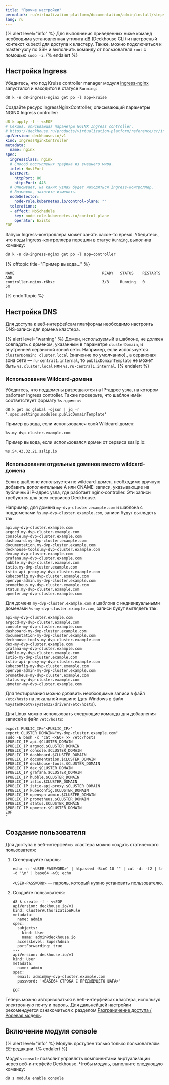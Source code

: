 ```yaml
---
title: "Прочие настройки"
permalink: ru/virtualization-platform/documentation/admin/install/steps/ingress.html
lang: ru
---
```


{% alert level="info" %}
Для выполнения приведенных ниже команд необходима установленная утилита [d8](/products/virtualization-platform/reference/console-utilities/d8.html) (Deckhouse CLI) и настроеный контекст kubectl для доступа к кластеру. Также, можно подключиться к master-узлу по SSH и выполнить команду от пользователя `root` с помощью `sudo -i`.
{% endalert %}

## Настройка Ingress

Убедитесь, что под Kruise controller manager модуля [ingress-nginx](/products/kubernetes-platform/documentation/v1/modules/ingress-nginx/) запустился и находится в статусе `Running`:

```shell
d8 k -n d8-ingress-nginx get po -l app=kruise
```

Создайте ресурс IngressNginxController, описывающий параметры NGINX Ingress controller:

```yaml
d8 k apply -f - <<EOF
# Секция, описывающая параметры NGINX Ingress controller.
# https://deckhouse.ru/products/virtualization-platform/reference/cr/ingressnginxcontroller.html
apiVersion: deckhouse.io/v1
kind: IngressNginxController
metadata:
  name: nginx
spec:
  ingressClass: nginx
  # Способ поступления трафика из внешнего мира.
  inlet: HostPort
  hostPort:
    httpPort: 80
    httpsPort: 443
  # Описывает, на каких узлах будет находиться Ingress-контроллер.
  # Возможно, захотите изменить.
  nodeSelector:
    node-role.kubernetes.io/control-plane: ""
  tolerations:
  - effect: NoSchedule
    key: node-role.kubernetes.io/control-plane
    operator: Exists
EOF
```

Запуск Ingress-контроллера может занять какое-то время. Убедитесь, что поды Ingress-контроллера перешли в статус `Running`, выполнив команду:

```shell
d8 k -n d8-ingress-nginx get po -l app=controller
```

{% offtopic title="Пример вывода..." %}

```console
NAME                                       READY   STATUS    RESTARTS   AGE
controller-nginx-r6hxc                     3/3     Running   0          5m
```

{% endofftopic %}

## Настройка DNS

Для доступа к веб-интерфейсам платформы необходимо настроить DNS-записи для домена кластера.

{% alert level="warning" %}
Домен, используемый в шаблоне, не должен совпадать с доменом, указанным в параметре `clusterDomain`, и внутренней сервисной зоной сети. Например, если используется `clusterDomain: cluster.local` (значение по умолчанию),, а сервисная зона сети — `ru-central1.internal`, то `publicDomainTemplate` не может быть `%s.cluster.local` или `%s.ru-central1.internal`.
{% endalert %}

### Использование Wildcard-домена

Убедитесь, что поддомены разрешаются на IP-адрес узла, на котором работает Ingress controller. Также проверьте, что шаблон имён соответствует формату `%s.<домен>`:

```shell
d8 k get mc global -ojson | jq -r '.spec.settings.modules.publicDomainTemplate'
```

Пример вывода, если использовался свой Wildcard-домен:

```console
%s.my-dvp-cluster.example.com
```

Пример вывода, если использовался домен от сервиса ssslip.io:

```console
%s.54.43.32.21.sslip.io
```

### Использование отдельных доменов вместо wildcard-домена

Если в шаблоне используется не wildcard-домен, необходимо вручную добавить дополнительные A или CNAME-записи, указывающие на публичный IP-адрес узла, где работает nginx-controller. Эти записи требуются для всех сервисов Deckhouse.

Например, для домена `my-dvp-cluster.example.com` и шаблона с поддоменами `%s.my-dvp-cluster.example.com`, записи будут выглядеть так:

```console
api.my-dvp-cluster.example.com
argocd.my-dvp-cluster.example.com
console.my-dvp-cluster.example.com
dashboard.my-dvp-cluster.example.com
documentation.my-dvp-cluster.example.com
deckhouse-tools.my-dvp-cluster.example.com
dex.my-dvp-cluster.example.com
grafana.my-dvp-cluster.example.com
hubble.my-dvp-cluster.example.com
istio.my-dvp-cluster.example.com
istio-api-proxy.my-dvp-cluster.example.com
kubeconfig.my-dvp-cluster.example.com
openvpn-admin.my-dvp-cluster.example.com
prometheus.my-dvp-cluster.example.com
status.my-dvp-cluster.example.com
upmeter.my-dvp-cluster.example.com
```

Для домена `my-dvp-cluster.example.com` и шаблона с индивидуальными доменами `%s-my-dvp-cluster.example.com`, записи будут выглядеть так:

```console
api-my-dvp-cluster.example.com
argocd-my-dvp-cluster.example.com
console-my-dvp-cluster.example.com
dashboard-my-dvp-cluster.example.com
documentation-my-dvp-cluster.example.com
deckhouse-tools-my-dvp-cluster.example.com
dex-my-dvp-cluster.example.com
grafana-my-dvp-cluster.example.com
hubble-my-dvp-cluster.example.com
istio-my-dvp-cluster.example.com
istio-api-proxy-my-dvp-cluster.example.com
kubeconfig-my-dvp-cluster.example.com
openvpn-admin-my-dvp-cluster.example.com
prometheus-my-dvp-cluster.example.com
status-my-dvp-cluster.example.com
upmeter-my-dvp-cluster.example.com
```

Для тестирования можно добавить необходимые записи в файл `/etc/hosts` на локальной машине (для Windows в файл `%SystemRoot%\system32\drivers\etc\hosts`).

Для Linux можно использовать следующие команды для добавления записей в файл `/etc/hosts`:

```shell
export PUBLIC_IP="<PUBLIC_IP>"
export CLUSTER_DOMAIN="my-dvp-cluster.example.com"
sudo -E bash -c "cat <<EOF >> /etc/hosts
$PUBLIC_IP api.$CLUSTER_DOMAIN
$PUBLIC_IP argocd.$CLUSTER_DOMAIN
$PUBLIC_IP console.$CLUSTER_DOMAIN
$PUBLIC_IP dashboard.$CLUSTER_DOMAIN
$PUBLIC_IP documentation.$CLUSTER_DOMAIN
$PUBLIC_IP deckhouse-tools.$CLUSTER_DOMAIN
$PUBLIC_IP dex.$CLUSTER_DOMAIN
$PUBLIC_IP grafana.$CLUSTER_DOMAIN
$PUBLIC_IP hubble.$CLUSTER_DOMAIN
$PUBLIC_IP istio.$CLUSTER_DOMAIN
$PUBLIC_IP istio-api-proxy.$CLUSTER_DOMAIN
$PUBLIC_IP kubeconfig.$CLUSTER_DOMAIN
$PUBLIC_IP openvpn-admin.$CLUSTER_DOMAIN
$PUBLIC_IP prometheus.$CLUSTER_DOMAIN
$PUBLIC_IP status.$CLUSTER_DOMAIN
$PUBLIC_IP upmeter.$CLUSTER_DOMAIN
EOF
"
```

## Создание пользователя

Для доступа в веб-интерфейсы кластера можно создать статического пользователя:

1. Сгенерируйте пароль:

   ```shell
   echo -n '<USER-PASSWORD>' | htpasswd -BinC 10 "" | cut -d: -f2 | tr -d '\n' | base64 -w0; echo
   ```

   `<USER-PASSWORD>` — пароль, который нужно установить пользователю.

1. Создайте пользователя:

   ```shell
   d8 k create -f - <<EOF
   apiVersion: deckhouse.io/v1
   kind: ClusterAuthorizationRule
   metadata:
     name: admin
   spec:
     subjects:
     - kind: User
       name: admin@deckhouse.io
     accessLevel: SuperAdmin
     portForwarding: true
   ---
   apiVersion: deckhouse.io/v1
   kind: User
   metadata:
     name: admin
   spec:
     email: admin@my-dvp-cluster.example.com
     password: '<BASE64 СТРОКА С ПРЕДЫДУЩЕГО ШАГА>'
   
   EOF
   ```

Теперь можно авторизоваться в веб-интерфейсах кластера, используя электронную почту и пароль. Для дальнейшей настройки рекомендуется ознакомиться с разделом [Разграничение доступа / Ролевая модель](../../platform-management/access-control/role-model.html).

## Включение модуля console

{% alert level="info" %}
Модуль доступен только только пользователям EE-редакции.
{% endalert %}

Модуль `console` позволит управлять компонентами виртуализации через веб-интерфейс Deckhouse.
Чтобы модуль, выполните следующую команду:

```shell
d8 s module enable console
```

